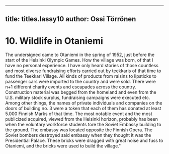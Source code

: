 
---

title: titles.lassy10
author: Ossi Törrönen
---


    
# 10. Wildlife in Otaniemi

The undersigned came to Otaniemi in the spring of 1952, just before the start of the Helsinki Olympic Games. How the village was born, of that I have no personal experience. I have only heard stories of those countless and most diverse fundraising efforts carried out by teekkaris of that time to fund the Teekkari Village. All kinds of products from raisins to lipsticks to passenger cars were imported to the country and were sold. There were n+1 different charity events and escapades across the country. Construction material was begged from the homeland and even from the U.S. military stock surplus, fundraising campaigns were executed etc. Among other things, the names of private individuals and companies on the doors of building no. 3 were a token that each of them has donated at least 5.000 Finnish Marks of that time. The most notable event and the most publicized acquired, viewed from the Helsinki horizon, probably has been when the voluntary workforce students tore the Soviet Embassy building to the ground. The embassy was located opposite the Finnish Opera. The Soviet bombers destroyed said embassy when they thought it was the Presidential Palace. These bricks were dragged with great noise and fuss to Otaniemi, and the bricks were used to build the village."
